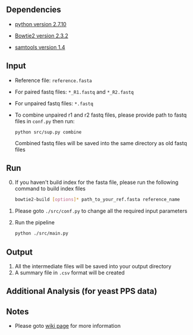 ## Dependencies
* [python version 2.7.10](https://www.python.org/downloads/)

* [Bowtie2 version 2.3.2](https://sourceforge.net/projects/bowtie-bio/files/bowtie2/)

* [samtools version 1.4](https://sourceforge.net/projects/samtools/files/)

## Input
* Reference file: `reference.fasta`
* For paired fastq files: `*_R1.fastq` and `*_R2.fastq` 
* For unpaired fastq files: `*.fastq`
* To combine unpaired r1 and r2 fastq files, please provide path to fastq files in `conf.py` then run:
    
    ```
    python src/sup.py combine
    ```
    Combined fastq files will be saved into the same directory as old fastq files
 

## Run
0. If you haven't build index for the fasta file, please run the following command to build index files
    
    ```bash
    bowtie2-build [options]* path_to_your_ref.fasta reference_name
    ```
    
1. Please goto `./src/conf.py` to change all the required input parameters
2. Run the pipeline

    ```bash
    python ./src/main.py
    ```

## Output
1. All the intermediate files will be saved into your output directory
2. A summary file in `.csv` format will be created

## Additional Analysis (for yeast PPS data)

## Notes 
* Please goto [wiki page](https://github.com/RyogaLi/PPS/wiki) for more information